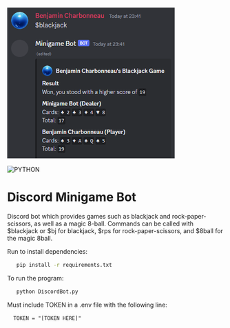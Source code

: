 ![Blackjack](https://github.com/Br-Charb/Discord-Minigame-Bot/blob/main/demo.png?raw=true)
<br />

![PYTHON](https://img.shields.io/badge/python-0000CC?style=for-the-badge&logo=Python&logoColor=white)

# Discord Minigame Bot

Discord bot which provides games such as blackjack and rock-paper-scissors, as well as a magic 8-ball. Commands can be called with $blackjack or $bj for blackjack, $rps for rock-paper-scissors, and $8ball for the magic 8ball.


Run to install dependencies:
```bash
   pip install -r requirements.txt
```

To run the program:
```bash
   python DiscordBot.py
```

Must include TOKEN in a \.env file with the following line:
```
  TOKEN = "[TOKEN HERE]"
```
